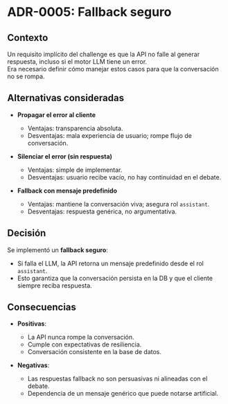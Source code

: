 # ADR-0005: Fallback seguro

## Contexto
Un requisito implícito del challenge es que la API no falle al generar respuesta, incluso si el motor LLM tiene un error.  
Era necesario definir cómo manejar estos casos para que la conversación no se rompa.

## Alternativas consideradas
- **Propagar el error al cliente**  
  - Ventajas: transparencia absoluta.  
  - Desventajas: mala experiencia de usuario; rompe flujo de conversación.  

- **Silenciar el error (sin respuesta)**  
  - Ventajas: simple de implementar.  
  - Desventajas: usuario recibe vacío, no hay continuidad en el debate.  

- **Fallback con mensaje predefinido**  
  - Ventajas: mantiene la conversación viva; asegura rol `assistant`.  
  - Desventajas: respuesta genérica, no argumentativa.  

## Decisión
Se implementó un **fallback seguro**:  
- Si falla el LLM, la API retorna un mensaje predefinido desde el rol `assistant`.  
- Esto garantiza que la conversación persista en la DB y que el cliente siempre reciba respuesta.  

## Consecuencias
- **Positivas**:  
  - La API nunca rompe la conversación.  
  - Cumple con expectativas de resiliencia.  
  - Conversación consistente en la base de datos.  

- **Negativas**:  
  - Las respuestas fallback no son persuasivas ni alineadas con el debate.  
  - Dependencia de un mensaje genérico que puede notarse artificial.
